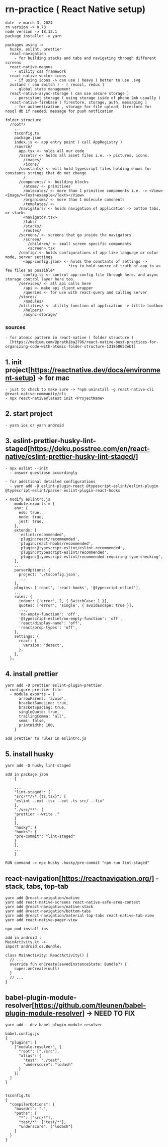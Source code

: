 # rn-practice ( React Native setup)

    date -> march 3, 2024
    rn version -> 0.73
    node version -> 18.12.1
    package installer -> yarn

    packages using ->
      husky, eslint, prettier
      react-navigation
        - for building stacks and tabs and navigating through different screens
      react-native-magnus
        - utility css framework
      react-native-vector-icons
        - if using icons -> can use ( heavy ) better to use .svg
      zustand ( can switch ) - [ recoil, redux ]
        - global state management
      react-native-async-storage ( can use secure storage )
        - persistant storage ( using storage iside of phone 2mb usually )
      react-native-firebase ( firestore, storage, auth, messaging )
        - for authentication , storage for file upload, firestore for nosql db if needed, message for push notfication

    folder structure
      /root*/
        ...
        tsconfig.ts
        package.json
        index.js <- app entry point ( call AppRegistry )
        /source/
          app.tsx <- holds all our code
          /assets/ <- holds all asset files i.e. -> pictures, icons,
            /images/
            /icons/
          /constants/ <- will hold typescript files holding enums for constants strings that do not change
            /
          /components/ <- building blocks
            /atoms/ <- primitives
            /molecules/ <- more than 1 primitive components i.e. -> <View><Image/><Text>example</Text></View>
            /organisms/ <- more than 1 molecule comonents
            /templates/ <-
          /navigators/ <- holds navigation of application -> bottom tabs, or stacks
            <navigator.tsx>
            /tabs/
            /stacks/
            /routes/
          /screens/ <- screens that go inside the navigators
            /screen/
              /children/ <- small screen specific components
              <screen>.tsx
          /config/ <- holds configurations of app like language or color mode, server settings
            <app-config.json> <- holds the constants of settings ->
                                *try to hold source of truth of app to as  few files as possible*
            config.ts <- control app-config file through here. and async storage control layer here too.
          /services/ <- all api calls here
            /api <- make api client wrapper
            /queries <- for use with react-query and calling server
          /stores/
            /modules/
          /utilities/ <- utility function of application -> little toolbox
            /helpers/
            /async-storage/

### sources

    - for atomic pattern in react-native ( folder structure )
      [https://medium.com/@prathiba2796/react-native-best-practices-for-organizing-code-with-atomic-folder-structure-131858653eb1]

## 1. init project[https://reactnative.dev/docs/environment-setup] -> for mac

    - just to check to make sure -> *npm uninstall -g react-native-cli @react-native-community/cli
    - npx react-native@latest init <ProjectName>

## 2. start project

    - yarn ios or yarn android

## 3. eslint-prettier-husky-lint-staged[https://deku.posstree.com/en/react-native/eslint-prettier-husky-lint-staged/]

    - npx eslint --init
      - answer questiosn accordingly

    - for additional detailed configurations
      - yarn add -D eslint-plugin-react @typescript-eslint/eslint-plugin @typescript-eslint/parser eslint-plugin-react-hooks

    - modify eslintrc.js
      - module.exports = {
        env: {
          es6: true,
          node: true,
          jest: true,
        },
        extends: [
          'eslint:recommended',
          'plugin:react/recommended',
          'plugin:react-hooks/recommended',
          'plugin:@typescript-eslint/eslint-recommended',
          'plugin:@typescript-eslint/recommended',
          'plugin:@typescript-eslint/recommended-requiring-type-checking',
        ],
        ...
        parserOptions: {
          project: './tsconfig.json',
          ...
        },
        plugins: ['react', 'react-hooks', '@typescript-eslint'],
        ...
        rules: {
          indent: ['error', 2, { SwitchCase: 1 }],
          quotes: ['error', 'single', { avoidEscape: true }],
          ...,
          'no-empty-function': 'off',
          '@typescript-eslint/no-empty-function': 'off',
          'react/display-name': 'off',
          'react/prop-types': 'off',
        },
        settings: {
          react: {
            version: 'detect',
          },
        },
      };

## 4. install prettier

    yarn add -D prettier eslint-plugin-prettier
    - configure prettier file
      - module.exports = {
          arrowParens: 'avoid',
          bracketSameLine: true,
          bracketSpacing: true,
          singleQuote: true,
          trailingComma: 'all',
          semi: false,
          printWidth: 100,
        }

    add prettier to rules in eslintrc.js

## 5. install husky

    yarn add -D husky lint-staged

    add in package.json
      - {

        ...
        "lint-staged": {
        "src/**/\*.{ts,tsx}": [
        "eslint --ext .tsx --ext .ts src/ --fix"
        ],
        "./src/**": [
        "prettier --write ."
        ]
        },
        "husky": {
        "hooks": {
        "pre-commit": "lint-staged"
        }
        },
        ...
        }

    RUN command -> npx husky .husky/pre-commit "npm run lint-staged"

## react-navigation[https://reactnavigation.org/] - stack, tabs, top-tab

    yarn add @react-navigation/native
    yarn add react-native-screens react-native-safe-area-context
    yarn add @react-navigation/native-stack
    yarn add @react-navigation/bottom-tabs
    yarn add @react-navigation/material-top-tabs react-native-tab-view
    yarn add react-native-pager-view

    npx pod-install ios

    add in android :
    MainActivity.kt ->
    import android.os.Bundle;

    class MainActivity: ReactActivity() {
      // ...
      override fun onCreate(savedInstanceState: Bundle?) {
        super.onCreate(null)
      }
      // ...
    }

## babel-plugin-module-resolver[https://github.com/tleunen/babel-plugin-module-resolver] -> NEED TO FIX

    yarn add --dev babel-plugin-module-resolver

    babel.config.js
    {
      "plugins": [
        ["module-resolver", {
          "root": ["./src"],
          "alias": {
            "test": "./test",
            "underscore": "lodash"
          }
        }]
      ]
    }


    tsconfig.ts
    {
      "compilerOptions": {
        "baseUrl": ".",
        "paths": {
          "*": ["src/*"],
          "test/*": ["test/*"],
          "underscore": ["lodash"]
        }
      }
    }

